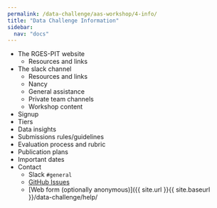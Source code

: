 ```yaml
---
permalink: /data-challenge/aas-workshop/4-info/
title: "Data Challenge Information"
sidebar:
  nav: "docs"
---
```


* The RGES-PIT website
    * Resources and links
* The slack channel
    * Resources and links
    * Nancy
    * General assistance
    * Private team channels
    * Workshop content
* Signup
* Tiers
* Data insights
* Submissions rules/guidelines
* Evaluation process and rubric
* Publication plans
* Important dates
* Contact
    * Slack `#general`
    * [GitHub Issues]()
    * [Web form (optionally anonymous)]({{ site.url }}{{ site.baseurl }}/data-challenge/help/